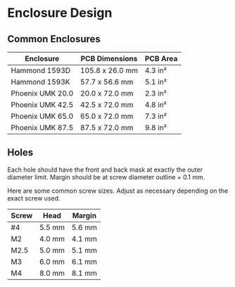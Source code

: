# Enclosure Design

## Common Enclosures

| Enclosure         | PCB Dimensions  | PCB Area |
|-------------------|-----------------|----------|
| Hammond 1593D     | 105.8 x 26.0 mm |  4.3 in² |
| Hammond 1593K     |  57.7 x 56.6 mm |  5.1 in² |
| Phoenix UMK 20.0  |  20.0 x 72.0 mm |  2.3 in² |
| Phoenix UMK 42.5  |  42.5 x 72.0 mm |  4.8 in² |
| Phoenix UMK 65.0  |  65.0 x 72.0 mm |  7.3 in² |
| Phoenix UMK 87.5  |  87.5 x 72.0 mm |  9.8 in² |


## Holes

Each hole should have the front and back mask at exactly the outer diameter
limit. Margin should be at screw diameter outline + 0.1 mm.

Here are some common screw sizes. Adjust as necessary depending on the exact
screw used.

| Screw | Head   | Margin |
|-------|--------|--------|
| #4    | 5.5 mm | 5.6 mm |
| M2    | 4.0 mm | 4.1 mm |
| M2.5  | 5.0 mm | 5.1 mm |
| M3    | 6.0 mm | 6.1 mm |
| M4    | 8.0 mm | 8.1 mm |
